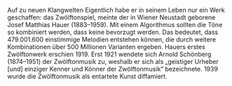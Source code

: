 Auf zu neuen Klangwelten 
Eigentlich habe er in seinem Leben nur ein Werk geschaffen: das Zwölftonspiel,  meinte der in Wiener Neustadt geborene Josef Matthias Hauer (1883–1959). Mit einem Algorithmus sollten die Töne so kombiniert werden, dass keine bevorzugt werden. Das bedeutet, dass 479.001.600 einstimmige Melodien entstehen können, die durch weitere Kombinationen über 500 Millionen Varianten ergeben.
Hauers erstes Zwölftonwerk erschien 1919. Erst 1921 wendete sich Arnold Schönberg (1874–1951) der Zwölftonmusik zu, weshalb er sich als „geistiger Urheber [und] einziger Kenner und Könner der Zwölftonmusik“ bezeichnete. 1939 wurde die Zwölftonmusik als entartete Kunst diffamiert.